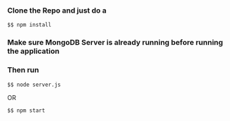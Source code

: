 ### Clone the Repo and just do a 
```
$$ npm install
```
### Make sure MongoDB Server is already running before running the application 
### Then run 
```
$$ node server.js
```
OR
```
$$ npm start
```
